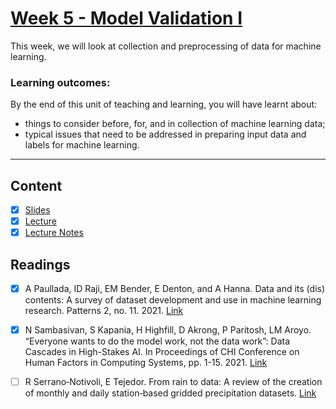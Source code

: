 # [Week 5 - Model Validation I](https://canvas.sussex.ac.uk/courses/31315)
This week, we will look at collection and preprocessing of data for machine learning. 

### Learning outcomes:
By the end of this unit of teaching and learning, you will have learnt about:
- things to consider before, for, and in collection of machine learning data; 
- typical issues that need to be addressed in preparing input data and labels for machine learning.

---

## Content
- [x] [Slides](https://canvas.sussex.ac.uk/courses/31315/files/5302043?wrap=1)
- [x] [Lecture](https://sussex.cloud.panopto.eu/Panopto/Pages/Viewer.aspx?id=32d50556-1ebb-477f-a7af-b290008f0d87)
- [x] [Lecture Notes](https://github.com/LukeBirkett/study-planner/blob/main/934G5_Machine_Learning/week_5/ML_Week_5_ModelValid1.pdf)
 
## Readings
- [x] A Paullada, ID Raji, EM Bender, E Denton, and A Hanna. Data and its (dis) contents: A survey of dataset development and use in machine learning research. Patterns 2, no. 11. 2021. [Link](https://readinglists.sussex.ac.uk/leganto/nui/citation/20811019960002461?institute=44SUS_INST&auth=SAML)
- [x] N Sambasivan, S Kapania, H Highfill, D Akrong, P Paritosh, LM Aroyo. “Everyone wants to do the model work, not the data work”: Data Cascades in High-Stakes AI. In Proceedings of CHI Conference on Human Factors in Computing Systems, pp. 1-15. 2021. [Link](https://readinglists.sussex.ac.uk/leganto/nui/citation/20811019980002461?institute=44SUS_INST&auth=SAML)
- [ ] R Serrano‐Notivoli, E Tejedor. From rain to data: A review of the creation of monthly and daily station‐based gridded precipitation datasets. [Link](https://readinglists.sussex.ac.uk/leganto/nui/citation/20811019970002461?institute=44SUS_INST&auth=SAML)

